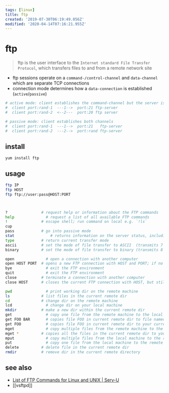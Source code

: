 ```yaml
---
tags: [linux]
title: ftp
created: '2019-07-30T06:19:49.056Z'
modified: '2020-04-14T07:16:21.955Z'
---
```


# ftp

> ftp is the user interface to the `Internet standard File Transfer Protocol`, which transfers files to and from a remote network site

- ftp sessions operate on a `command-/control-channel` and `data-channel` which are separate TCP connections
- connection mode determines how a `data-connection` is established (`active`/`passive`)
```sh
# active mode: client establishes the command-channel but the server is responsible for establishing the data channel
#  client port:rand-1  ---1-->  port:21 ftp-server
#  client port:rand-2  <--2---  port:20 ftp server

# passive mode: client establishes both channels
#  client port:rand-1  ---1-->  port:21   ftp-server
#  client port:rand-2  ---2-->  port:rand ftp-server
```

## install
`yum install ftp`

## usage
```sh
ftp IP
ftp HOST
ftp ftp://user:pass@HOST:PORT



? 	            # request help or information about the FTP commands
help 	          # request a list of all available FTP commands
!               # escape shell; run command on local e.g. `!ls`
cup
pass            # go into passive mode
stat 		        # returns information on the server status, including the status of the current connection 
type            # return current transfer mode
ascii 	        # set the mode of file transfer to ASCII  (transmits 7 bits per character)
binary 	        # set the mode of file transfer to binary (transmits 8 bits per byte; less chance of a transmission error)

open 	          # open a connection with another computer
open HOST PORT  # opens a new FTP connection with HOST and PORT; if no username and password are entered it is a anonymous connection
bye 	          # exit the FTP environment 
quit 	          # exit the FTP environment
close 	        # terminate a connection with another computer
close HOST      # closes the current FTP connection with HOST, but still leaves you within the FTP environment.

pwd 	          # print working dir on the remote machine
ls 	            # list files in the current remote dir
cd 	            # change dir on the remote machine
lcd 	          # change dir on your local machine
mkdir 	        # make a new dir within the current remote dir
get 	          # copy one file from the remote machine to the local machine
get FOO BAR 	  # copies file FOO in current remote dir to file named BAR in your current local dir
get FOO 	      # copies file FOO in current remote dir to your current local dir
mget 	          # copy multiple files from the remote machine to the local machine
mget * 	        # copies all the files in the current remote dir to your current local dir, using the same filenames. Notice the use of the wild card character, *.
mput 	          # copy multiple files from the local machine to the remote machine
put 	          # copy one file from the local machine to the remote machine
delete 	        # delete file in the current remote dir
rmdir 	        # remove dir in the current remote directory
```

## see also
- [List of FTP Commands for Linux and UNIX \| Serv-U](https://www.serv-u.com/features/file-transfer-protocol-server-linux/commands)
- [[vsftpd]]
